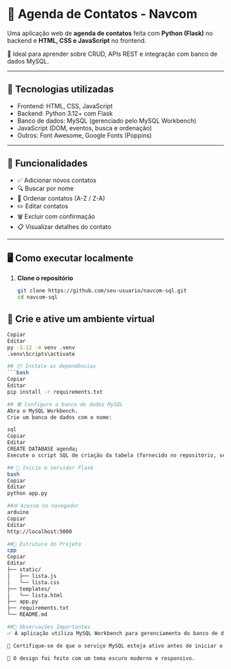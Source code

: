 # 📒 Agenda de Contatos - Navcom

Uma aplicação web de **agenda de contatos** feita com **Python (Flask)** no backend e **HTML, CSS e JavaScript** no frontend.

📂 Ideal para aprender sobre CRUD, APIs REST e integração com banco de dados MySQL.

---

## 🔧 Tecnologias utilizadas

- Frontend: HTML, CSS, JavaScript
- Backend: Python 3.12+ com Flask
- Banco de dados: MySQL (gerenciado pelo MySQL Workbench)
- JavaScript (DOM, eventos, busca e ordenação)
- Outros: Font Awesome, Google Fonts (Poppins)

---

## 🚀 Funcionalidades

- ✅ Adicionar novos contatos
- 🔍 Buscar por nome
- 🔄 Ordenar contatos (A-Z / Z-A)
- ✏️ Editar contatos
- 🗑️ Excluir com confirmação
- 📋 Visualizar detalhes do contato

---

## 🖥️ Como executar localmente

1. **Clone o repositório**
   ```bash
   git clone https://github.com/seu-usuario/navcom-sql.git
   cd navcom-sql

## 🐍 Crie e ative um ambiente virtual
```bash
Copiar
Editar
py -3.12 -m venv .venv
.venv\Scripts\activate

## 📦 Instale as dependências
```bash
Copiar
Editar
pip install -r requirements.txt

## 🛠️ Configure o banco de dados MySQL
Abra o MySQL Workbench.
Crie um banco de dados com o nome:

sql
Copiar
Editar
CREATE DATABASE agenda;
Execute o script SQL de criação da tabela (fornecido no repositório, se aplicável).

## 🚀 Inicie o servidor Flask
bash
Copiar
Editar
python app.py

##🌐 Acesse no navegador
arduino
Copiar
Editar
http://localhost:5000

##📁 Estrutura do Projeto
cpp
Copiar
Editar
├── static/
│   ├── lista.js
│   └── lista.css
├── templates/
│   └── lista.html
├── app.py
├── requirements.txt
└── README.md

##🧠 Observações Importantes
✅ A aplicação utiliza MySQL Workbench para gerenciamento do banco de dados.

🔌 Certifique-se de que o serviço MySQL esteja ativo antes de iniciar o Flask.

🌙 O design foi feito com um tema escuro moderno e responsivo.
